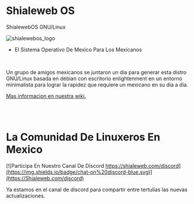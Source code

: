 # Shialeweb OS
ShialewebOS GNU/Linux 
<br>

![shialewebos_logo](https://github.com/user-attachments/assets/c5aca67c-c978-4a63-96ad-02695af09bb9)
<br>



* El Sistema Operativo
De Mexico Para Los
Mexicanos
<br>

Un grupo de amigos mexicanos se juntaron un dia para generar esta distro GNU/Linux basada en debian con escritorio enlightenment en un entorno minimalista para lograr la rapidez que requiere un mexicano en su dia a dia.

<a href="https://github.com/shialeweb/shialewebos/wiki"> Mas informacion en nuestra wiki. </a> 

<br>
<br>

# La Comunidad De Linuxeros En Mexico 

[![Participa En Nuestro Canal De Discord https://shialeweb.com/discord](https://img.shields.io/badge/chat-on%20discord-blue.svg)](https://Shialeweb.com/discord)

Ya estamos en el canal de discord para compartir entre tertulias las nuevas actualizaciones. 
